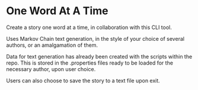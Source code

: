 # One Word At A Time

Create a story one word at a time, in collaboration with this CLI tool. 

Uses Markov Chain text generation, in the style of your choice of several authors, or an amalgamation of them.

Data for text generation has already been created with the scripts within the repo. This is stored in the .properties files ready to be loaded for the necessary author, upon user choice. 

Users can also choose to save the story to a text file upon exit.

